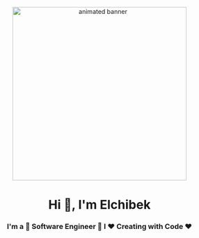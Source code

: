 <p align="center">
  <img src="https://github.com/elchibek5/elchibek5/raw/main/assets/github.gif" width="400" alt="animated banner">
</p>

<h1 align="center">Hi 👋, I'm Elchibek</h1>
<h3 align="center">I'm a 🚀 Software Engineer 🚀 I ❤️ Creating with Code ❤️</h3>
